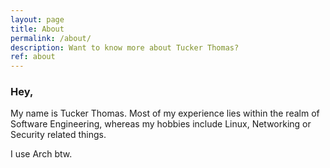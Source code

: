 ```yaml
---
layout: page
title: About
permalink: /about/
description: Want to know more about Tucker Thomas?
ref: about
---
```


### Hey,

My name is Tucker Thomas. Most of my experience lies within the realm of Software Engineering, whereas my hobbies include Linux, Networking or Security related things.

I use Arch btw.


